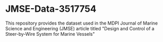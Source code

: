 # JMSE-Data-3517754
This repository provides the dataset used in the MDPI Journal of Marine Science and Engineering (JMSE) article titled "Design and Control of a Steer-by-Wire System for Marine Vessels"
